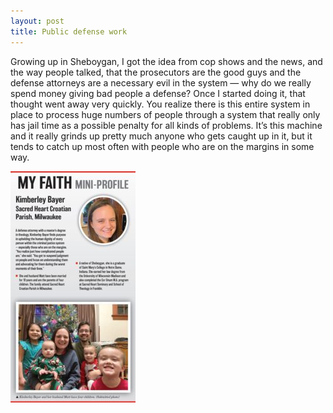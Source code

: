 ```yaml
---
layout: post
title: Public defense work
---
```


Growing up in Sheboygan, I got the idea from cop shows and the news, and the way people talked, that the prosecutors are the good guys and the defense attorneys are a necessary evil in the system — why do we really spend money giving bad people a defense? Once I started doing it, that thought went away very quickly. You realize there is this entire system in place to process huge numbers of people through a system that really only has jail time as a possible penalty for all kinds of problems. It’s this machine and it really grinds up pretty much anyone who gets caught up in it, but it tends to catch up most often with people who are on the margins in some way.

[![Image link to Catholic herald](../assets/boc-panel-200x370.jpg)](https://catholicherald.org/columns/body-of-christ-kimberley-bayer-sacred-heart-croatian-parish-milwaukee/)
